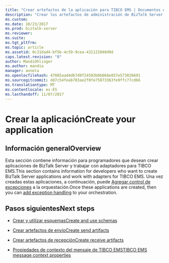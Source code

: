 ```yaml
---
title: "Crear artefactos de la aplicación para TIBCO EMS | Documentos de Microsoft"
description: "Crear los artefactos de administración de BizTalk Server y en Visual Studio para usar el adaptador de BizTalk para TIBCO Enterprise Message Service en BizTalk Server"
ms.custom: 
ms.date: 10/23/2017
ms.prod: biztalk-server
ms.reviewer: 
ms.suite: 
ms.tgt_pltfrm: 
ms.topic: article
ms.assetid: 0c31dad4-bf5b-4c59-9cea-431122040d9d
caps.latest.revision: "8"
author: MandiOhlinger
ms.author: mandia
manager: anneta
ms.openlocfilehash: 47085aad4d67d0f24503b0b068e857e573026691
ms.sourcegitcommit: dd7c54feab783ae2f8fe75873363fe9ffc77cd66
ms.translationtype: MT
ms.contentlocale: es-ES
ms.lasthandoff: 11/07/2017
---
```

# <a name="create-your-application"></a><span data-ttu-id="42a8f-103">Crear la aplicación</span><span class="sxs-lookup"><span data-stu-id="42a8f-103">Create your application</span></span>

## <a name="overview"></a><span data-ttu-id="42a8f-104">Información general</span><span class="sxs-lookup"><span data-stu-id="42a8f-104">Overview</span></span>
<span data-ttu-id="42a8f-105">Esta sección contiene información para programadores que desean crear aplicaciones de BizTalk Server y trabajar con adaptadores para TIBCO EMS.</span><span class="sxs-lookup"><span data-stu-id="42a8f-105">This section contains information for developers who want to create BizTalk Server applications and work with adapters for TIBCO EMS.</span></span> <span data-ttu-id="42a8f-106">Una vez creadas estas aplicaciones, a continuación, puede [Agregar control de excepciones](../core/using-biztalk-server-exception-handling5.md) a la orquestación.</span><span class="sxs-lookup"><span data-stu-id="42a8f-106">Once these applications are created, then you can [add exception handling](../core/using-biztalk-server-exception-handling5.md) to your orchestration.</span></span> 
  
## <a name="next-steps"></a><span data-ttu-id="42a8f-107">Pasos siguientes</span><span class="sxs-lookup"><span data-stu-id="42a8f-107">Next steps</span></span>
  
-   [<span data-ttu-id="42a8f-108">Crear y utilizar esquemas</span><span class="sxs-lookup"><span data-stu-id="42a8f-108">Create and use schemas</span></span>](../core/creating-and-using-schemas.md)  
  
-   [<span data-ttu-id="42a8f-109">Crear artefactos de envío</span><span class="sxs-lookup"><span data-stu-id="42a8f-109">Create send artifacts</span></span>](../core/creating-tibco-enterprise-message-service-send-handlers.md)  
  
-   [<span data-ttu-id="42a8f-110">Crear artefactos de recepción</span><span class="sxs-lookup"><span data-stu-id="42a8f-110">Create receive artifacts</span></span>](../core/creating-tibco-enterprise-message-service-receive-handlers.md)  
  
-   [<span data-ttu-id="42a8f-111">Propiedades de contexto del mensaje de TIBCO EMS</span><span class="sxs-lookup"><span data-stu-id="42a8f-111">TIBCO EMS message context properties</span></span>](../core/message-context-properties-in-biztalk-server.md)
